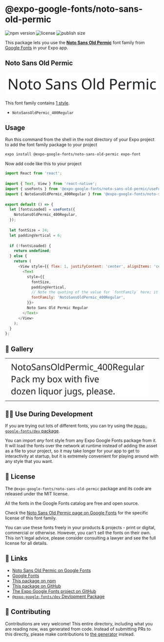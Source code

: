 # @expo-google-fonts/noto-sans-old-permic

![npm version](https://flat.badgen.net/npm/v/@expo-google-fonts/noto-sans-old-permic)
![license](https://flat.badgen.net/github/license/expo/google-fonts)
![publish size](https://flat.badgen.net/packagephobia/install/@expo-google-fonts/noto-sans-old-permic)

This package lets you use the [**Noto Sans Old Permic**](https://fonts.google.com/specimen/Noto+Sans+Old+Permic) font family from [Google Fonts](https://fonts.google.com/) in your Expo app.

## Noto Sans Old Permic

![Noto Sans Old Permic](./font-family.png)

This font family contains [1 style](#-gallery).

- `NotoSansOldPermic_400Regular`

## Usage

Run this command from the shell in the root directory of your Expo project to add the font family package to your project
```sh
expo install @expo-google-fonts/noto-sans-old-permic expo-font
```

Now add code like this to your project
```js
import React from 'react';

import { Text, View } from 'react-native';
import { useFonts } from '@expo-google-fonts/noto-sans-old-permic/useFonts';
import { NotoSansOldPermic_400Regular } from '@expo-google-fonts/noto-sans-old-permic/400Regular';

export default () => {
  let [fontsLoaded] = useFonts({
    NotoSansOldPermic_400Regular,
  });

  let fontSize = 24;
  let paddingVertical = 6;

  if (!fontsLoaded) {
    return undefined;
  } else {
    return (
      <View style={{ flex: 1, justifyContent: 'center', alignItems: 'center' }}>
        <Text
          style={{
            fontSize,
            paddingVertical,
            // Note the quoting of the value for `fontFamily` here; it expects a string!
            fontFamily: 'NotoSansOldPermic_400Regular',
          }}>
          Noto Sans Old Permic Regular
        </Text>
      </View>
    );
  }
};

```

## 🔡 Gallery


||||
|-|-|-|
|![NotoSansOldPermic_400Regular](.//400Regular/NotoSansOldPermic_400Regular.ttf.png)||||


## 👩‍💻 Use During Development

If you are trying out lots of different fonts, you can try using the [`@expo-google-fonts/dev` package](https://github.com/expo/google-fonts/tree/master/font-packages/dev#readme).

You can import *any* font style from any Expo Google Fonts package from it. It will load the fonts
over the network at runtime instead of adding the asset as a file to your project, so it may take longer
for your app to get to interactivity at startup, but it is extremely convenient
for playing around with any style that you want.

## 📖 License

The `@expo-google-fonts/noto-sans-old-permic` package and its code are released under the MIT license.

All the fonts in the Google Fonts catalog are free and open source.

Check the [Noto Sans Old Permic page on Google Fonts](https://fonts.google.com/specimen/Noto+Sans+Old+Permic) for the specific license of this font family.

You can use these fonts freely in your products & projects - print or digital, commercial or otherwise. However, you can't sell the fonts on their own. This isn't legal advice, please consider consulting a lawyer and see the full license for all details.

## 🔗 Links

- [Noto Sans Old Permic on Google Fonts](https://fonts.google.com/specimen/Noto+Sans+Old+Permic)
- [Google Fonts](https://fonts.google.com/)
- [This package on npm](https://www.npmjs.com/package/@expo-google-fonts/noto-sans-old-permic)
- [This package on GitHub](https://github.com/expo/google-fonts/tree/master/font-packages/noto-sans-old-permic)
- [The Expo Google Fonts project on GitHub](https://github.com/expo/google-fonts)
- [`@expo-google-fonts/dev` Devlopment Package](https://github.com/expo/google-fonts/tree/master/font-packages/dev)

## 🤝 Contributing

Contributions are very welcome! This entire directory, including what you are reading now, was generated from code. Instead of submitting PRs to this directly, please make contributions to [the generator](https://github.com/expo/google-fonts/tree/master/packages/generator) instead.
